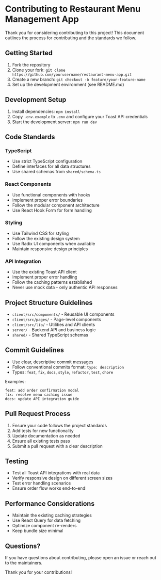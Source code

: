 # Contributing to Restaurant Menu Management App

Thank you for considering contributing to this project! This document outlines the process for contributing and the standards we follow.

## Getting Started

1. Fork the repository
2. Clone your fork: `git clone https://github.com/yourusername/restaurant-menu-app.git`
3. Create a new branch: `git checkout -b feature/your-feature-name`
4. Set up the development environment (see README.md)

## Development Setup

1. Install dependencies: `npm install`
2. Copy `.env.example` to `.env` and configure your Toast API credentials
3. Start the development server: `npm run dev`

## Code Standards

### TypeScript
- Use strict TypeScript configuration
- Define interfaces for all data structures
- Use shared schemas from `shared/schema.ts`

### React Components
- Use functional components with hooks
- Implement proper error boundaries
- Follow the modular component architecture
- Use React Hook Form for form handling

### Styling
- Use Tailwind CSS for styling
- Follow the existing design system
- Use Radix UI components when available
- Maintain responsive design principles

### API Integration
- Use the existing Toast API client
- Implement proper error handling
- Follow the caching patterns established
- Never use mock data - only authentic API responses

## Project Structure Guidelines

- `client/src/components/` - Reusable UI components
- `client/src/pages/` - Page-level components
- `client/src/lib/` - Utilities and API clients
- `server/` - Backend API and business logic
- `shared/` - Shared TypeScript schemas

## Commit Guidelines

- Use clear, descriptive commit messages
- Follow conventional commits format: `type: description`
- Types: `feat`, `fix`, `docs`, `style`, `refactor`, `test`, `chore`

Examples:
```
feat: add order confirmation modal
fix: resolve menu caching issue
docs: update API integration guide
```

## Pull Request Process

1. Ensure your code follows the project standards
2. Add tests for new functionality
3. Update documentation as needed
4. Ensure all existing tests pass
5. Submit a pull request with a clear description

## Testing

- Test all Toast API integrations with real data
- Verify responsive design on different screen sizes
- Test error handling scenarios
- Ensure order flow works end-to-end

## Performance Considerations

- Maintain the existing caching strategies
- Use React Query for data fetching
- Optimize component re-renders
- Keep bundle size minimal

## Questions?

If you have questions about contributing, please open an issue or reach out to the maintainers.

Thank you for your contributions!